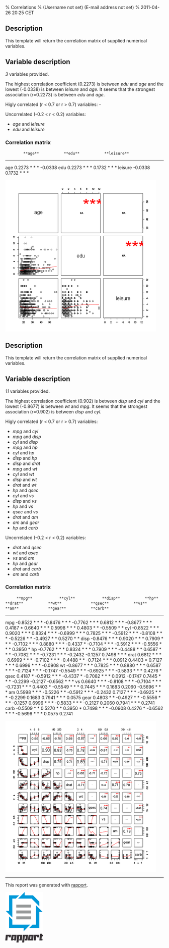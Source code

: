 % Correlations
% (Username not set) (E-mail address not set)
% 2011-04-26 20:25 CET

Description
-----------

This template will return the correlation matrix of supplied numerical
variables.

Variable description
--------------------

*3* variables provided.

The highest correlation coefficient (0.2273) is between *edu* and *age*
and the lowest (-0.0338) is between *leisure* and *age*. It seems that
the strongest association (r=0.2273) is between *edu* and *age*.

Higly correlated (r < 0.7 or r \> 0.7) variables: -

Uncorrelated (-0.2 < r < 0.2) variables:

-   *age* and *leisure*
-   *edu* and *leisure*

### Correlation matrix

<!-- endlist -->

            **age**           **edu**           **leisure**
  --------- ----------------- ----------------- -----------------
  age                         0.2273 \* \* \*   -0.0338
  edu       0.2273 \* \* \*                     0.1732 \* \* \*
  leisure   -0.0338           0.1732 \* \* \*   

![image](fc8b6edbaddadbdf0c5014f99fda88d6.png)

Description
-----------

This template will return the correlation matrix of supplied numerical
variables.

Variable description
--------------------

*11* variables provided.

The highest correlation coefficient (0.902) is between *disp* and *cyl*
and the lowest (-0.8677) is between *wt* and *mpg*. It seems that the
strongest association (r=0.902) is between *disp* and *cyl*.

Higly correlated (r < 0.7 or r \> 0.7) variables:

-   *mpg* and *cyl*
-   *mpg* and *disp*
-   *cyl* and *disp*
-   *mpg* and *hp*
-   *cyl* and *hp*
-   *disp* and *hp*
-   *disp* and *drat*
-   *mpg* and *wt*
-   *cyl* and *wt*
-   *disp* and *wt*
-   *drat* and *wt*
-   *hp* and *qsec*
-   *cyl* and *vs*
-   *disp* and *vs*
-   *hp* and *vs*
-   *qsec* and *vs*
-   *drat* and *am*
-   *am* and *gear*
-   *hp* and *carb*

Uncorrelated (-0.2 < r < 0.2) variables:

-   *drat* and *qsec*
-   *wt* and *qsec*
-   *vs* and *am*
-   *hp* and *gear*
-   *drat* and *carb*
-   *am* and *carb*

### Correlation matrix

<!-- endlist -->

         **mpg**            **cyl**            **disp**           **hp**             **drat**           **wt**             **qsec**           **vs**             **am**             **gear**           **carb**
  ------ ------------------ ------------------ ------------------ ------------------ ------------------ ------------------ ------------------ ------------------ ------------------ ------------------ ------------------
  mpg                       -0.8522 \* \* \*   -0.8476 \* \* \*   -0.7762 \* \* \*   0.6812 \* \* \*    -0.8677 \* \* \*   0.4187 \*          0.6640 \* \* \*    0.5998 \* \* \*    0.4803 \* \*       -0.5509 \* \*
  cyl    -0.8522 \* \* \*                      0.9020 \* \* \*    0.8324 \* \* \*    -0.6999 \* \* \*   0.7825 \* \* \*    -0.5912 \* \* \*   -0.8108 \* \* \*   -0.5226 \* \*      -0.4927 \* \*      0.5270 \* \*
  disp   -0.8476 \* \* \*   0.9020 \* \* \*                       0.7909 \* \* \*    -0.7102 \* \* \*   0.8880 \* \* \*    -0.4337 \*         -0.7104 \* \* \*   -0.5912 \* \* \*   -0.5556 \* \* \*   0.3950 \*
  hp     -0.7762 \* \* \*   0.8324 \* \* \*    0.7909 \* \* \*                       -0.4488 \* \*      0.6587 \* \* \*    -0.7082 \* \* \*   -0.7231 \* \* \*   -0.2432            -0.1257            0.7498 \* \* \*
  drat   0.6812 \* \* \*    -0.6999 \* \* \*   -0.7102 \* \* \*   -0.4488 \* \*                         -0.7124 \* \* \*   0.0912             0.4403 \*          0.7127 \* \* \*    0.6996 \* \* \*    -0.0908
  wt     -0.8677 \* \* \*   0.7825 \* \* \*    0.8880 \* \* \*    0.6587 \* \* \*    -0.7124 \* \* \*                      -0.1747            -0.5549 \* \* \*   -0.6925 \* \* \*   -0.5833 \* \* \*   0.4276 \*
  qsec   0.4187 \*          -0.5912 \* \* \*   -0.4337 \*         -0.7082 \* \* \*   0.0912             -0.1747                               0.7445 \* \* \*    -0.2299            -0.2127            -0.6562 \* \* \*
  vs     0.6640 \* \* \*    -0.8108 \* \* \*   -0.7104 \* \* \*   -0.7231 \* \* \*   0.4403 \*          -0.5549 \* \* \*   0.7445 \* \* \*                       0.1683             0.2060             -0.5696 \* \* \*
  am     0.5998 \* \* \*    -0.5226 \* \*      -0.5912 \* \* \*   -0.2432            0.7127 \* \* \*    -0.6925 \* \* \*   -0.2299            0.1683                                0.7941 \* \* \*    0.0575
  gear   0.4803 \* \*       -0.4927 \* \*      -0.5556 \* \* \*   -0.1257            0.6996 \* \* \*    -0.5833 \* \* \*   -0.2127            0.2060             0.7941 \* \* \*                       0.2741
  carb   -0.5509 \* \*      0.5270 \* \*       0.3950 \*          0.7498 \* \* \*    -0.0908            0.4276 \*          -0.6562 \* \* \*   -0.5696 \* \* \*   0.0575             0.2741             

![image](ce42e944b62284a3bebf2101155af100.png)

* * * * *

This report was generated with [rapport](http://rapport-package.info/).

![image](images/rapport.png)
